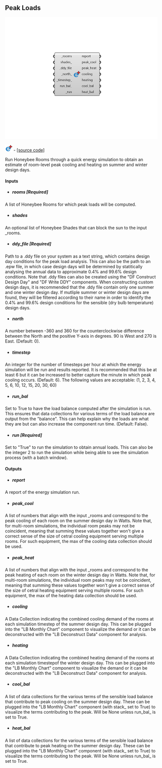 ## Peak Loads

![](../../images/components/Peak_Loads.png)

![](../../images/icons/Peak_Loads.png) - [[source code]](https://github.com/ladybug-tools/honeybee-grasshopper-energy/blob/master/honeybee_grasshopper_energy/src//HB%20Peak%20Loads.py)


Run Honeybee Rooms through a quick energy simulation to obtain an estimate of room-level peak cooling and heating on summer and winter design days. 



#### Inputs
* ##### rooms [Required]
A list of Honeybee Rooms for which peak loads will be computed. 
* ##### shades 
An optional list of Honeybee Shades that can block the sun to the input _rooms. 
* ##### ddy_file [Required]
Path to a .ddy file on your system as a text string, which contains design day conditions for the peak load analysis. This can also be the path to an .epw file, in which case design days will be determined by statitically analysing the annual data to approximate 0.4% and 99.6% design conditions. Note that .ddy files can also be created using the "DF Construct Design Day" and "DF Write DDY" components. 
When constructing custom design days, it is recommended that the .ddy file contain only one summer and one winter design day. If mutliple summer or winter design days are found, they will be filtered according to their name in order to identify the 0.4% and 99.6% design conditions for the sensible (dry bulb temperature) design days. 
* ##### north 
A number between -360 and 360 for the counterclockwise difference between the North and the positive Y-axis in degrees. 90 is West and 270 is East. (Default: 0). 
* ##### timestep 
An integer for the number of timesteps per hour at which the energy simulation will be run and results reported. It is recommended that this be at least 6 but it can be increased to better capture the minute in which peak cooling occurs. (Default: 6). The following values are acceptable: (1, 2, 3, 4, 5, 6, 10, 12, 15, 20, 30, 60) 
* ##### run_bal 
Set to True to have the load balance computed after the simulation is run. This ensures that data collections for various terms of the load balance are output from the "balance". This can help explain why the loads are what they are but can also increase the component run time. (Default: False). 
* ##### run [Required]
Set to "True" to run the simulation to obtain annual loads. This can also be the integer 2 to run the simulation while being able to see the simulation process (with a batch window). 

#### Outputs
* ##### report
A report of the energy simulation run. 
* ##### peak_cool
A list of numbers that align with the input _rooms and correspond to the peak cooling of each room on the summer design day in Watts. Note that, for multi-room simulations, the individual room peaks may not be coincident, meaning that summing these values together won't give a correct sense of the size of cetral cooling equipment serving multiple rooms. For such equipment, the max of the cooling data collection should be used. 
* ##### peak_heat
A list of numbers that align with the input _rooms and correspond to the peak heating of each room on the winter design day in Watts. Note that, for multi-room simulations, the individual room peaks may not be coincident, meaning that summing these values together won't give a correct sense of the size of cetral heating equipment serving multiple rooms. For such equipment, the max of the heating data collection should be used. 
* ##### cooling
A Data Collection indicating the combined cooling demand of the rooms at each simulation timestep of the summer design day. This can be plugged into the "LB Monthly Chart" component to visualize the demand or it can be deconstructed with the "LB Deconstruct Data" component for analysis. 
* ##### heating
A Data Collection indicating the combined heating demand of the rooms at each simulation timestepof the winter design day. This can be plugged into the "LB Monthly Chart" component to visualize the demand or it can be deconstructed with the "LB Deconstruct Data" component for analysis. 
* ##### cool_bal
A list of data collections for the various terms of the sensible load balance that contribute to peak cooling on the summer design day. These can be plugged into the "LB Monthly Chart" component (with stack_ set to True) to visualize the terms contributing to the peak. Will be None unless run_bal_ is set to True. 
* ##### heat_bal
A list of data collections for the various terms of the sensible load balance that contribute to peak heating on the summer design day. These can be plugged into the "LB Monthly Chart" component (with stack_ set to True) to visualize the terms contributing to the peak. Will be None unless run_bal_ is set to True. 